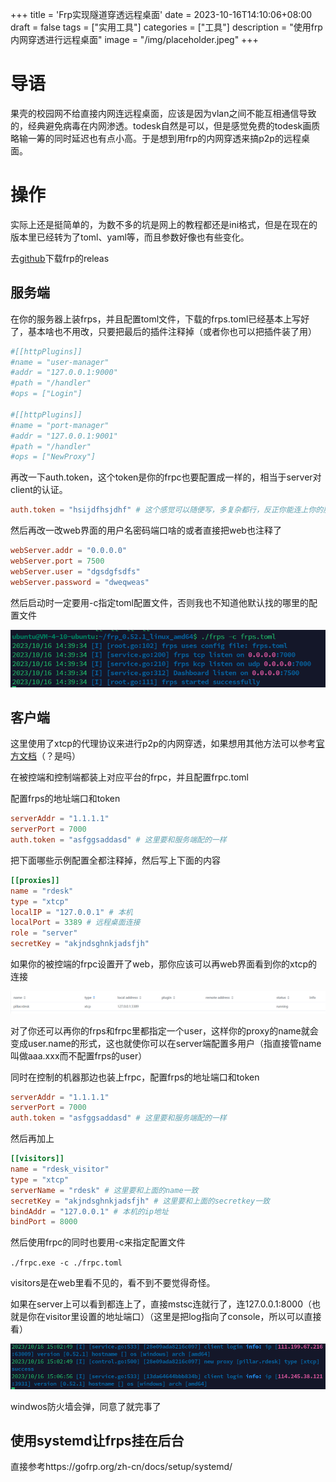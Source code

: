 +++
title = 'Frp实现隧道穿透远程桌面'
date = 2023-10-16T14:10:06+08:00
draft = false
tags = ["实用工具"]
categories = ["工具"]
description = "使用frp内网穿透进行远程桌面"
image = "/img/placeholder.jpeg"
+++

# 导语

果壳的校园网不给直接内网连远程桌面，应该是因为vlan之间不能互相通信导致的，经典避免病毒在内网渗透。todesk自然是可以，但是感觉免费的todesk画质略输一筹的同时延迟也有点小高。于是想到用frp的内网穿透来搞p2p的远程桌面。


# 操作

实际上还是挺简单的，为数不多的坑是网上的教程都还是ini格式，但是在现在的版本里已经转为了toml、yaml等，而且参数好像也有些变化。

去[github](https://github.com/fatedier/frp/releases/)下载frp的releas

## 服务端

在你的服务器上装frps，并且配置toml文件，下载的frps.toml已经基本上写好了，基本啥也不用改，只要把最后的插件注释掉（或者你也可以把插件装了用）

```toml
#[[httpPlugins]]
#name = "user-manager"
#addr = "127.0.0.1:9000"
#path = "/handler"
#ops = ["Login"]

#[[httpPlugins]]
#name = "port-manager"
#addr = "127.0.0.1:9001"
#path = "/handler"
#ops = ["NewProxy"]
```

再改一下auth.token，这个token是你的frpc也要配置成一样的，相当于server对client的认证。

```toml
auth.token = "hsijdfhsjdhf" # 这个感觉可以随便写，多复杂都行，反正你能连上你的服务器就能查
```

然后再改一改web界面的用户名密码端口啥的或者直接把web也注释了

```toml
webServer.addr = "0.0.0.0"
webServer.port = 7500
webServer.user = "dgsdgfsdfs"
webServer.password = "dweqweas"
```

然后启动时一定要用-c指定toml配置文件，否则我也不知道他默认找的哪里的配置文件

![1697438389080](frp实现隧道穿透远程桌面/1697438389080.png)

## 客户端

这里使用了xtcp的代理协议来进行p2p的内网穿透，如果想用其他方法可以参考[官方文档](https://gofrp.org/zh-cn/docs/reference/proxy/)（？是吗）

在被控端和控制端都装上对应平台的frpc，并且配置frpc.toml

配置frps的地址端口和token

```toml
serverAddr = "1.1.1.1"
serverPort = 7000
auth.token = "asfggsaddasd" # 这里要和服务端配的一样
```

把下面哪些示例配置全都注释掉，然后写上下面的内容

```toml
[[proxies]]
name = "rdesk"
type = "xtcp"
localIP = "127.0.0.1" # 本机
localPort = 3389 # 远程桌面连接
role = "server"
secretKey = "akjndsghnkjadsfjh"
```

如果你的被控端的frpc设置开了web，那你应该可以再web界面看到你的xtcp的连接

![1697439827539](frp实现隧道穿透远程桌面/1697439827539.png)

对了你还可以再你的frps和frpc里都指定一个user，这样你的proxy的name就会变成user.name的形式，这也就使你可以在server端配置多用户（指直接管name叫做aaa.xxx而不配置frps的user）

同时在控制的机器那边也装上frpc，配置frps的地址端口和token

```toml
serverAddr = "1.1.1.1"
serverPort = 7000
auth.token = "asfggsaddasd" # 这里要和服务端配的一样
```

然后再加上

```toml
[[visitors]]
name = "rdesk_visitor"
type = "xtcp"
serverName = "rdesk" # 这里要和上面的name一致
secretKey = "akjndsghnkjadsfjh" # 这里要和上面的secretkey一致
bindAddr = "127.0.0.1" # 本机的ip地址
bindPort = 8000
```

然后使用frpc的同时也要用-c来指定配置文件

`./frpc.exe -c ./frpc.toml`

visitors是在web里看不见的，看不到不要觉得奇怪。

如果在server上可以看到都连上了，直接mstsc连就行了，连127.0.0.1:8000（也就是你在visitor里设置的地址端口）（这里是把log指向了console，所以可以直接看）

![1697440033017](frp实现隧道穿透远程桌面/1697440033017.png)

windwos防火墙会弹，同意了就完事了

## 使用systemd让frps挂在后台

直接参考https://gofrp.org/zh-cn/docs/setup/systemd/
